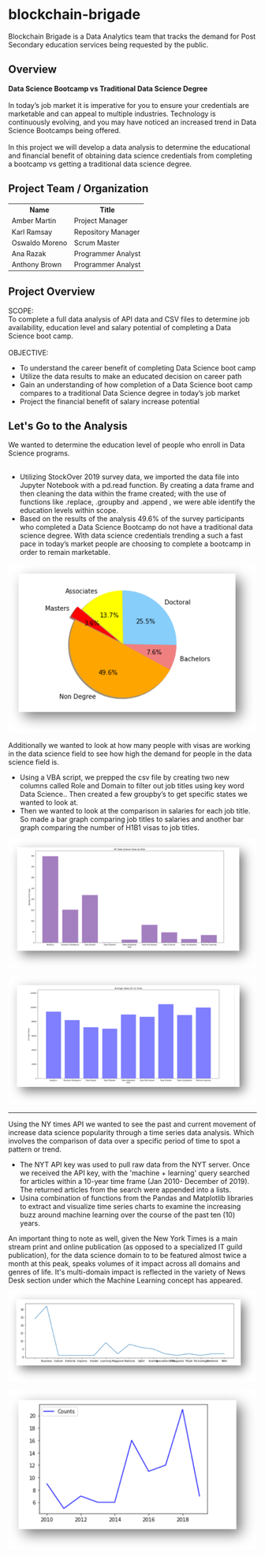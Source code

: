 # blockchain-brigade
Blockchain Brigade is a Data Analytics team that tracks the demand for Post Secondary education services being requested by the public.

## Overview
**Data Science Bootcamp vs Traditional Data Science Degree** <br/><br />
In today’s job market it is imperative for you to ensure your credentials are marketable and can appeal to multiple industries.  Technology is continuously evolving, and you may have noticed an increased trend in Data Science Bootcamps being offered.  <br /><br />
In this project we will develop a data analysis to determine the educational and financial benefit of obtaining data science credentials from completing a bootcamp vs getting a traditional data science degree.

## Project Team / Organization
<table>
  <th>Name</th>
  <th>Title</th>
  <tr>
    <td>Amber Martin</td>
    <td>Project Manager</td>
  </tr>
  <tr>
    <td>Karl Ramsay</td>
    <td>Repository Manager</td>
  </tr>
   <tr>
    <td>Oswaldo Moreno</td>
    <td>Scrum Master</td>
  </tr>
  <tr>
    <td>Ana Razak</td>
    <td>Programmer Analyst</td>
  </tr>
  <tr>
    <td>Anthony Brown</td>
    <td>Programmer Analyst</td>
  </tr>
</table>

## Project Overview
SCOPE: <br/>
To complete a full data analysis of API data and CSV files to determine job availability, education level and salary potential of completing a Data Science boot camp. <br/><br/>
OBJECTIVE: <br/>
- To understand the career benefit of completing Data Science boot camp
- Utilize the data results to make an educated decision on career path
- Gain an understanding of how completion of a Data Science boot camp compares to a traditional Data Science degree in today’s job market
- Project the financial benefit of salary increase potential 

## Let's Go to the Analysis
We wanted to determine the education level of people who enroll in Data Science programs.<br/> <br />
- Utilizing StockOver 2019 survey data, we imported the data file into Jupyter Notebook with a pd.read function. By creating a data frame and then cleaning the data within the frame created; with the use of functions like .replace, .groupby and .append , we were able identify the education levels within scope.  
- Based on the results of the analysis 49.6% of the survey participants who completed a Data Science Bootcamp do not have a traditional data science degree. With data science credentials trending a such a fast pace in today’s market people are choosing to complete a bootcamp in order to remain marketable.

![Edu_Level_Pie](images/edu_level_pct.png) <br />

Additionally we wanted to look at how many people with visas are working in the data science field to see how high the demand for people in the data science field is.  
- Using a VBA script, we prepped the csv file by creating two new columns called Role and Domain to filter out job titles using key word Data Science.. Then created a few groupby’s to get specific states we wanted to look at. 
- Then we wanted to look at the comparison in salaries for each job title. So made a bar graph comparing job titles to salaries and another bar graph comparing the number of H1B1 visas to job titles.  

![Edu_Level_Pie](images/ny_ds_visas_by_role.png) <br />

![Edu_Level_Pie](images/avg_salary_for_H1.png) <br />

---
Using the NY times API we wanted to see the past and current movement of increase data science popularity through a time series data analysis. Which involves the comparison of data over a specific period of time to spot a pattern or trend. <br/>

- The NYT API key was used to pull raw data from the NYT server. Once we received the API key, with the 'machine + learning' query searched for articles within a 10-year time frame (Jan 2010- December of 2019). The returned articles from the search were appended into a lists. 
- Usina combination of functions from the Pandas and Matplotlib libraries to extract and visualize time series charts to examine the increasing buzz around machine learning over the course of the past ten (10) years. <br />

An important thing to note as well, given the New York Times is a main stream print and online publication (as opposed to a specialized IT guild publication), for the data science domain to to be featured almost twice a month at this peak, speaks volumes of it impact across all domains and genres of life. It's multi-domain impact is reflected in the variety of News Desk section under which the Machine Learning concept has appeared.

![Edu_Level_Pie](images/ml_articles_by_news_section.png) <br />

![Edu_Level_Pie](images/count_of_ml_articles_by_yr.png) <br />

